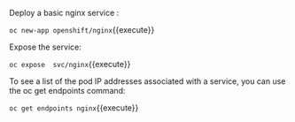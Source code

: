 


Deploy a basic nginx service :

`oc new-app openshift/nginx`{{execute}}


Expose the service:

`oc expose  svc/nginx`{{execute}}



To see a list of the pod IP addresses associated with a service, you can use the oc get endpoints command:

`oc get endpoints nginx`{{execute}}